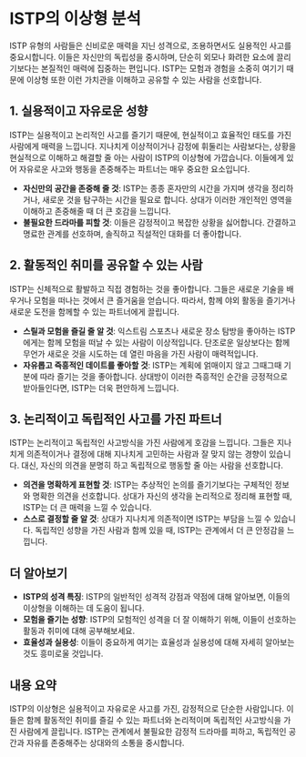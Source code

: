 # ISTP의 이상형 분석

ISTP 유형의 사람들은 신비로운 매력을 지닌 성격으로, 조용하면서도 실용적인 사고를 중요시합니다. 이들은 자신만의 독립성을 중시하며, 단순히 외모나 화려한 요소에 끌리기보다는 본질적인 매력에 집중하는 편입니다. ISTP는 모험과 경험을 소중히 여기기 때문에 이상형 또한 이런 가치관을 이해하고 공유할 수 있는 사람을 선호합니다.

## 1. 실용적이고 자유로운 성향
ISTP는 실용적이고 논리적인 사고를 즐기기 때문에, 현실적이고 효율적인 태도를 가진 사람에게 매력을 느낍니다. 지나치게 이상적이거나 감정에 휘둘리는 사람보다는, 상황을 현실적으로 이해하고 해결할 줄 아는 사람이 ISTP의 이상형에 가깝습니다. 이들에게 있어 자유로운 사고와 행동을 존중해주는 파트너는 매우 중요한 요소입니다.

- **자신만의 공간을 존중해 줄 것**: ISTP는 종종 혼자만의 시간을 가지며 생각을 정리하거나, 새로운 것을 탐구하는 시간을 필요로 합니다. 상대가 이러한 개인적인 영역을 이해하고 존중해줄 때 더 큰 호감을 느낍니다.
- **불필요한 드라마를 피할 것**: 이들은 감정적이고 복잡한 상황을 싫어합니다. 간결하고 명료한 관계를 선호하며, 솔직하고 직설적인 대화를 더 좋아합니다.

## 2. 활동적인 취미를 공유할 수 있는 사람
ISTP는 신체적으로 활발하고 직접 경험하는 것을 좋아합니다. 그들은 새로운 기술을 배우거나 모험을 떠나는 것에서 큰 즐거움을 얻습니다. 따라서, 함께 야외 활동을 즐기거나 새로운 도전을 함께할 수 있는 파트너에게 끌립니다.

- **스릴과 모험을 즐길 줄 알 것**: 익스트림 스포츠나 새로운 장소 탐방을 좋아하는 ISTP에게는 함께 모험을 떠날 수 있는 사람이 이상적입니다. 단조로운 일상보다는 함께 무언가 새로운 것을 시도하는 데 열린 마음을 가진 사람이 매력적입니다.
- **자유롭고 즉흥적인 데이트를 좋아할 것**: ISTP는 계획에 얽매이지 않고 그때그때 기분에 따라 즐기는 것을 좋아합니다. 상대방이 이러한 즉흥적인 순간을 긍정적으로 받아들인다면, ISTP는 더욱 편안하게 느낍니다.

## 3. 논리적이고 독립적인 사고를 가진 파트너
ISTP는 논리적이고 독립적인 사고방식을 가진 사람에게 호감을 느낍니다. 그들은 지나치게 의존적이거나 결정에 대해 지나치게 고민하는 사람과 잘 맞지 않는 경향이 있습니다. 대신, 자신의 의견을 분명히 하고 독립적으로 행동할 줄 아는 사람을 선호합니다.

- **의견을 명확하게 표현할 것**: ISTP는 추상적인 논의를 즐기기보다는 구체적인 정보와 명확한 의견을 선호합니다. 상대가 자신의 생각을 논리적으로 정리해 표현할 때, ISTP는 더 큰 매력을 느낄 수 있습니다.
- **스스로 결정할 줄 알 것**: 상대가 지나치게 의존적이면 ISTP는 부담을 느낄 수 있습니다. 독립적인 성향을 가진 사람과 함께 있을 때, ISTP는 관계에서 더 큰 안정감을 느낍니다.

## 더 알아보기
- **ISTP의 성격 특징**: ISTP의 일반적인 성격적 강점과 약점에 대해 알아보면, 이들의 이상형을 이해하는 데 도움이 됩니다.
- **모험을 즐기는 성향**: ISTP의 모험적인 성격을 더 잘 이해하기 위해, 이들이 선호하는 활동과 취미에 대해 공부해보세요.
- **효율성과 실용성**: 이들이 중요하게 여기는 효율성과 실용성에 대해 자세히 알아보는 것도 흥미로울 것입니다.

## 내용 요약
ISTP의 이상형은 실용적이고 자유로운 사고를 가진, 감정적으로 단순한 사람입니다. 이들은 함께 활동적인 취미를 즐길 수 있는 파트너와 논리적이며 독립적인 사고방식을 가진 사람에게 끌립니다. ISTP는 관계에서 불필요한 감정적 드라마를 피하고, 독립적인 공간과 자유를 존중해주는 상대와의 소통을 중시합니다.